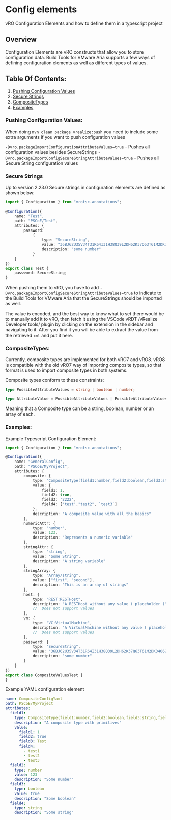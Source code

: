 # Config elements
vRO Configuration Elements and how to define them in a typescript project

## Overview
Configuration Elements are vRO constructs that allow you to store configuration data. Build Tools for VMware Aria supports
a few ways of defining configuration elements as well as different types of values.

## Table Of Contents:
1. [Pushing Configuration Values](#pushing-configuration-values)
2. [Secure Strings](#secure-strings)
3. [CompositeTypes](#compositetypes)
4. [Examples](#examples)

### Pushing Configuration Values:

When doing `mvn clean package vrealize:push` you need to include some extra arguments
if you want to push configuration values

`-Dvro.packageImportConfigurationAttributeValues=true` - Pushes all configuration values besides SecureStrings
`-Dvro.packageImportConfigSecureStringAttributeValues=true` - Pushes all Secure String configuration values

### Secure Strings
Up to version 2.23.0
Secure strings in configuration elements are defined as shown below:
~~~ts
import { Configuration } from "vrotsc-annotations";

@Configuration({
	name: "Test",
	path: "PSCoE/Test",
	attributes: {
		password:
			{
				type: "SecureString",
				value: "36BJ62U35V34T31R64I31H38Q39L2DH62K37Q63T61M2DK34O62R66K35U2DY38Y32S66Q35G2DQ63K66U64Z62X33Q37T31R34Q37W31Z66M31K",
				description: "some number"
			}
	}
})
export class Test {
	password: SecureString;
}
~~~

When pushing them to vRO, you have to add `-Dvro.packageImportConfigSecureStringAttributeValues=true` to indicate to the
Build Tools for VMware Aria that the SecureStrings should be imported as well.

The value is encoded, and the best way to know what to set there would be to manually add it to vRO, then fetch it
using the VSCode vRDT /vRealize Developer tools/ plugin by clicking on the extension in the sidebar and navigating to it.
After you find it you will be able to extract the value from the retrieved `xml` and put it here.

### CompositeTypes:
Currently, composite types are implemented for both vRO7 and vRO8. vRO8 is compatible with the old
vRO7 way of importing composite types, so that format is used to import composite types in both systems.

Composite types conform to these constraints:
~~~ts
type PossibleAttributeValues = string | boolean | number;

type AttributeValue	= PossibleAttributeValues | PossibleAttributeValues[];
~~~

Meaning that a Composite type can be a string, boolean, number or an array of each.


### Examples:
Example Typescript Configuration Element:
~~~ts
import { Configuration } from "vrotsc-annotations";

@Configuration({
	name: "GeneralConfig",
	path: "PSCoE/MyProject",
	attributes: {
		composite: {
			type: "CompositeType(field1:number,field2:boolean,field3:string,field4:Array/string):ITest",
			value: {
				field1: 1,
				field2: true,
				field3: '2222',
				field4: ['test',"test2", `test3`]
			},
			description: "A composite value with all the basics"
		},
		numericAttr: {
			type: "number",
			value: 123,
			description: "Represents a numeric variable"
		},
		stringAttr: {
			type: "string",
			value: "Some String",
			description: "A string variable"
		},
		stringArray: {
			type: "Array/string",
			value: ["first", "second"],
			description: "This is an array of strings"
		},
		host: {
			type: "REST:RESTHost",
			description: "A RESTHost without any value ( placeholder )"
			//  Does not support values
		},
		vm: {
			type: "VC:VirtualMachine",
			description: "A VirtualMachine without any value ( placeholder )"
			//  Does not support values
		},
		password: {
			type: "SecureString",
			value: "36BJ62U35V34T31R64I31H38Q39L2DH62K37Q63T61M2DK34O62R66K35U2DY38Y32S66Q35G2DQ63K66U64Z62X33Q37T31R34Q37W31Z66M31K",
			description: "some number"
		}
	}
})
export class CompositeValuesTest {
}
~~~

Example YAML configuration element
~~~yaml
name: CompositeConfigYaml
path: PSCoE/MyProject
attributes:
  field1:
    type: CompositeType(field1:number,field2:boolean,field3:string,field4:Array/string):ITest
    description: "A composite type with primitives"
    value:
      field1: 1
      field2: true
      field3: Test
      field4:
        - test1
        - test2
        - test3
  field2: 
    type: number
    value: 123
    description: "Some number"
  field3: 
    type: boolean
    value: true
    description: "Some boolean"
  field4: 
    type: string
    description: "Some string"
~~~
